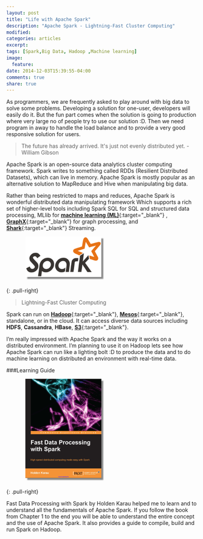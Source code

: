 ```yaml
---
layout: post
title: "Life with Apache Spark"
description: "Apache Spark - Lightning-Fast Cluster Computing"
modified:
categories: articles
excerpt:
tags: [Spark,Big Data, Hadoop ,Machine learning]
image:
  feature:
date: 2014-12-03T15:39:55-04:00
comments: true
share: true
---
```


As programmers, we are frequently asked to play around with big data to solve some problems. Developing a solution for one-user, developers will easily do it.
But the fun part comes when the solution is going to production where very large no of people try to use our solution :D. Then we need program in away to handle the load balance and to provide a very good responsive solution for users.

> The future has already arrived. It's just not evenly distributed yet. - William Gibson

Apache Spark is an open-source data analytics cluster computing framework. Spark writes to something called RDDs (Resilient Distributed Datasets), which can live in memory. Apache Spark is mostly popular as an alternative solution to MapReduce and Hive when manipulating big data. 

Rather than being restricted to maps and reduces, Apache Spark is wonderful distributed data manipulating framework 
Which supports a rich set of higher-level tools including Spark SQL for SQL and structured data processing, MLlib for [**machine learning (ML)**](https://spark.apache.org/docs/1.1.0/mllib-guide.html){:target="_blank"} , [**GraphX**](https://spark.apache.org/graphx/){:target="_blank"} for graph processing, and [**Shark**](https://spark.apache.org/sql/){:target="_blank"} Streaming.

<figure>
  <a href="/articles/spark-logo.png"><img src="/articles/spark-logo.png" alt="image" style="box-shadow: 5px 5px 2.5px #888888; margin: 0 0 10px 10px; max-width:200px;"></a>
</figure>
{: .pull-right}

> Lightning-Fast Cluster Computing

Spark can run on [**Hadoop**](http://hadoop.apache.org/){:target="_blank"}, [**Mesos**](http://mesos.apache.org/){:target="_blank"}, standalone, or in the cloud. It can access diverse data sources including **HDFS**, **Cassandra**, **HBase**, [**S3**](http://aws.amazon.com/s3/){:target="_blank"}.

I’m really impressed with Apache Spark and the way it works on a distributed environment. I’m planning to use it on Hadoop lets see how Apache Spark can run like a lighting bolt :D to produce the data and to do machine learning on distributed an environment with real-time data.

###Learning Guide

<figure>
  <a href="/articles/apache-spark-book.png"><img src="/articles/apache-spark-book.png" alt="image" style="box-shadow: 5px 5px 2.5px #888888; margin: 0 0 10px 10px; max-width:200px;"></a>
</figure>
{: .pull-right}


Fast Data Processing with Spark by Holden Karau helped me to learn and to understand all the fundamentals of Apache Spark. If you follow the book from Chapter 1 to the end you will be able to understand the entire concept and the use of Apache Spark. It also provides a guide to compile, build and run Spark on Hadoop.
